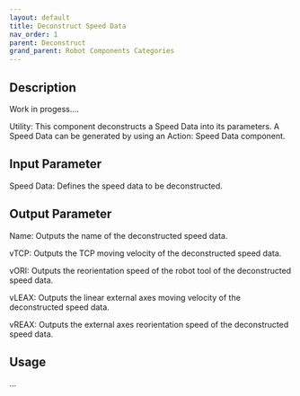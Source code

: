 ```yaml
---
layout: default
title: Deconstruct Speed Data
nav_order: 1
parent: Deconstruct
grand_parent: Robot Components Categories
---
```


## Description

Work in progess....

Utility: This component deconstructs a Speed Data into its parameters. A Speed Data can be generated by using an Action: Speed Data component.

## Input Parameter

Speed Data: Defines the speed data to be deconstructed.

## Output Parameter

Name: Outputs the name of the deconstructed speed data.

vTCP: Outputs the TCP moving velocity of the deconstructed speed data.

vORI: Outputs the reorientation speed of the robot tool of the deconstructed speed data.

vLEAX: Outputs the linear external axes moving velocity of the deconstructed speed data.

vREAX: Outputs the external axes reorientation speed of the deconstructed speed data.

## Usage

...
